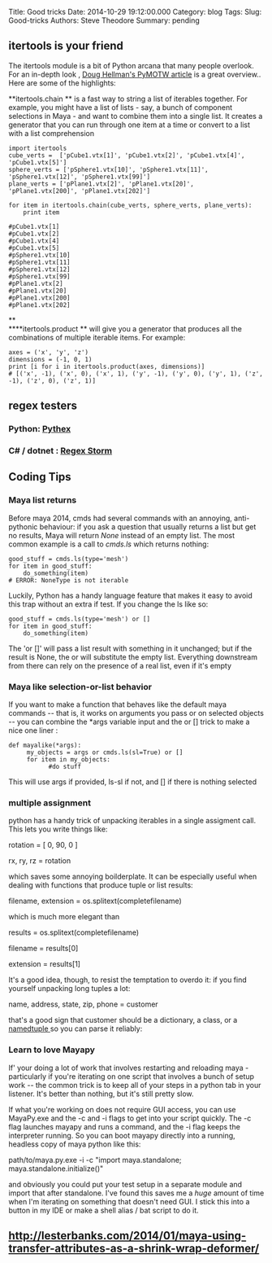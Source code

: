 Title: Good tricks
Date: 2014-10-29 19:12:00.000
Category: blog
Tags: 
Slug: Good-tricks
Authors: Steve Theodore
Summary: pending

  
  


## itertools is your friend

  


The itertools module is a bit of Python arcana that many people overlook.  For an in-depth look , [Doug Hellman's PyMOTW article](http://pymotw.com/2/itertools/index.html) is a great overview.. Here are some of the highlights:

  


**itertools.chain  ** is a fast way to string a list of iterables together. For example, you might have a list of lists - say, a bunch of component selections in Maya - and want to combine them into a single list.  It creates a generator that you can run through one item at a time or convert to a list with a list comprehension

  


  

    
    
    import itertools  
    cube_verts =  ['pCube1.vtx[1]', 'pCube1.vtx[2]', 'pCube1.vtx[4]', 'pCube1.vtx[5]']  
    sphere_verts = ['pSphere1.vtx[10]', 'pSphere1.vtx[11]', 'pSphere1.vtx[12]', 'pSphere1.vtx[99]']  
    plane_verts = ['pPlane1.vtx[2]', 'pPlane1.vtx[20]', 'pPlane1.vtx[200]', 'pPlane1.vtx[202]']  
      
    for item in itertools.chain(cube_verts, sphere_verts, plane_verts):  
        print item  
      
    #pCube1.vtx[1]  
    #pCube1.vtx[2]  
    #pCube1.vtx[4]  
    #pCube1.vtx[5]  
    #pSphere1.vtx[10]  
    #pSphere1.vtx[11]  
    #pSphere1.vtx[12]  
    #pSphere1.vtx[99]  
    #pPlane1.vtx[2]  
    #pPlane1.vtx[20]  
    #pPlane1.vtx[200]  
    #pPlane1.vtx[202]

**  
****itertools.product  ** will give you a generator that produces all the combinations of multiple iterable items. For example:  
  
  

    
    
    axes = ('x', 'y', 'z')  
    dimensions = (-1, 0, 1)  
    print [i for i in itertools.product(axes, dimensions)]  
    # [('x', -1), ('x', 0), ('x', 1), ('y', -1), ('y', 0), ('y', 1), ('z', -1), ('z', 0), ('z', 1)]  
    

## regex testers

### Python: [Pythex](https://pythex.org/) 

### C# / dotnet : [Regex Storm](http://regexstorm.net/tester) 

## Coding Tips

### **Maya list returns**

Before maya 2014, cmds had several commands with an annoying, anti-pythonic behaviour: if you ask a question that usually returns a list but get no results, Maya will return _None_ instead of an empty list. The most common example is a call to _cmds.ls_ which returns nothing:  
  

    
    
    good_stuff = cmds.ls(type='mesh')  
    for item in good_stuff:  
        do_something(item)  
    # ERROR: NoneType is not iterable  
    


Luckily, Python has a handy language feature that makes it easy to avoid this trap without an extra if test. If you change the ls like so:   
  

    
    
    good_stuff = cmds.ls(type='mesh') or []  
    for item in good_stuff:  
        do_something(item)  
    


The 'or []' will pass a list result with something in it unchanged; but if the result is None, the or will substitute the empty list. Everything downstream from there can rely on the presence of a real list, even if it's empty   


  


### Maya like selection-or-list behavior

If you want to make a function that behaves like the default maya commands -- that is, it works on arguments you pass or on selected objects -- you can combine the *args variable input and the or [] trick to make a nice one liner :  
    
    def mayalike(*args):  
         my_objects = args or cmds.ls(sl=True) or []  
         for item in my_objects:  
               #do stuff  
  
This will use args if provided, ls-sl if not, and [] if there is nothing selected  
  


### multiple assignment

  


python has a handy trick of unpacking iterables in a single assigment call.  This lets you write things like:

  


rotation = [ 0, 90, 0 ]

rx, ry, rz = rotation

  


 which saves some annoying boilderplate.  It can be especially useful when dealing with functions that produce tuple or list results:

  


filename, extension = os.splitext(completefilename)

  


which is much more elegant than

  


results = os.splitext(completefilename)

filename = results[0]

extension = results[1]

  


It's a good idea, though, to resist the temptation to overdo it: if you find yourself unpacking long tuples a lot:

  


name, address, state, zip, phone = customer

  


that's a good sign that customer should be a dictionary, a class, or a [namedtuple ](http://pymotw.com/2/collections/namedtuple.html)so you can parse it reliably:

  


### Learn to love Mayapy

  
If' your doing a lot of work that involves restarting and reloading maya - particularly if you're iterating on one script that involves a bunch of setup work -- the common trick is to keep all of your steps in a python tab in your listener.  It's better than nothing, but it's still pretty slow.  
  
If what you're working on does not require GUI access, you can use MayaPy.exe and the -c and -i flags to get into your script quickly. The -c flag launches mayapy and runs a command, and the -i flag keeps the  interpreter running. So you can boot mayapy directly into a running, headless copy of maya python like this:  
  
path/to/maya.py.exe -i -c "import maya.standalone; maya.standalone.initialize()"  
  
and obviously you could put your test setup in a separate module and import that after standalone. I've found this saves me a _huge_ amount of time when I'm iterating on something that doesn't need GUI.  I stick this into a button in my IDE or make a shell alias / bat script to do it.  
  


## <http://lesterbanks.com/2014/01/maya-using-transfer-attributes-as-a-shrink-wrap-deformer/>

